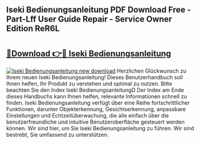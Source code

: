 ## Iseki Bedienungsanleitung PDF Download Free - Part-Lff User Guide Repair - Service Owner Edition ReR6L

# <h2><a href="http://df4bkz.blite.top/?on=Iseki+Bedienungsanleitung">🔗Download 👉🔴 Iseki Bedienungsanleitung</a></h2>

[![Iseki Bedienungsanleitung new download](https://i.imgur.com/lujVjoI.png)](http://df4bkz.blite.top/?on=Iseki+Bedienungsanleitung)
Herzlichen Glückwunsch zu Ihrem neuen Iseki Bedienungsanleitung! Dieses Benutzerhandbuch soll Ihnen helfen, Ihr Produkt zu verstehen und optimal zu nutzen. Bitte beachten Sie den Index Iseki BedienungsanleitungD Der Index am Ende dieses Handbuchs kann Ihnen helfen, relevante Informationen schnell zu finden. Iseki Bedienungsanleitung verfügt über eine Reihe fortschrittlicher Funktionen, darunter Objekterkennung, Gesichtserkennung, anpassbare Einstellungen und Echtzeitüberwachung, die alle einfach über die benutzerfreundliche und intuitive Benutzeroberfläche gesteuert werden können. Wir sind hier, um Sie Iseki Bedienungsanleitung zu führen. Wir sind bestrebt, Sie umfassend zu unterstützen.

